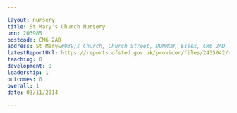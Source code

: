 ```yaml
---

layout: nursery
title: St Mary's Church Nursery
urn: 203985
postcode: CM6 2AD
address: St Mary&#039;s Church, Church Street, DUNMOW, Essex, CM6 2AD
latestReportUrl: https://reports.ofsted.gov.uk/provider/files/2435042/urn/203985.pdf
teaching: 0
development: 0
leadership: 1
outcomes: 0
overall: 1
date: 03/11/2014

---
```

